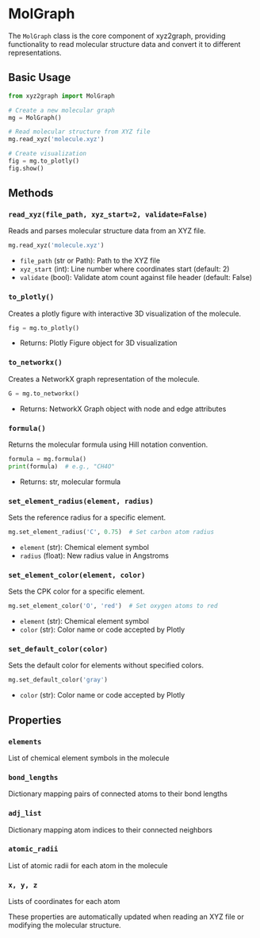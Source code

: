 # MolGraph
The `MolGraph` class is the core component of xyz2graph, providing functionality to read molecular structure data and convert it to different representations.

## Basic Usage
```python
from xyz2graph import MolGraph

# Create a new molecular graph
mg = MolGraph()

# Read molecular structure from XYZ file
mg.read_xyz('molecule.xyz')

# Create visualization
fig = mg.to_plotly()
fig.show()
```

## Methods

### `read_xyz(file_path, xyz_start=2, validate=False)`
Reads and parses molecular structure data from an XYZ file.
```python
mg.read_xyz('molecule.xyz')
```

- `file_path` (str or Path): Path to the XYZ file
- `xyz_start` (int): Line number where coordinates start (default: 2)
- `validate` (bool): Validate atom count against file header (default: False)

### `to_plotly()`
Creates a plotly figure with interactive 3D visualization of the molecule.
```python
fig = mg.to_plotly()
```

- Returns: Plotly Figure object for 3D visualization

### `to_networkx()`
Creates a NetworkX graph representation of the molecule.
```python
G = mg.to_networkx()
```

- Returns: NetworkX Graph object with node and edge attributes

### `formula()`
Returns the molecular formula using Hill notation convention.
```python
formula = mg.formula()
print(formula)  # e.g., "CH4O"
```

- Returns: str, molecular formula

### `set_element_radius(element, radius)`
Sets the reference radius for a specific element.
```python
mg.set_element_radius('C', 0.75)  # Set carbon atom radius
```

- `element` (str): Chemical element symbol
- `radius` (float): New radius value in Angstroms

### `set_element_color(element, color)`
Sets the CPK color for a specific element.
```python
mg.set_element_color('O', 'red')  # Set oxygen atoms to red
```

- `element` (str): Chemical element symbol
- `color` (str): Color name or code accepted by Plotly

### `set_default_color(color)`
Sets the default color for elements without specified colors.
```python
mg.set_default_color('gray')
```

- `color` (str): Color name or code accepted by Plotly

## Properties

### `elements`
List of chemical element symbols in the molecule

### `bond_lengths`
Dictionary mapping pairs of connected atoms to their bond lengths

### `adj_list`
Dictionary mapping atom indices to their connected neighbors

### `atomic_radii`
List of atomic radii for each atom in the molecule

### `x, y, z`
Lists of coordinates for each atom

These properties are automatically updated when reading an XYZ file or modifying the molecular structure.
